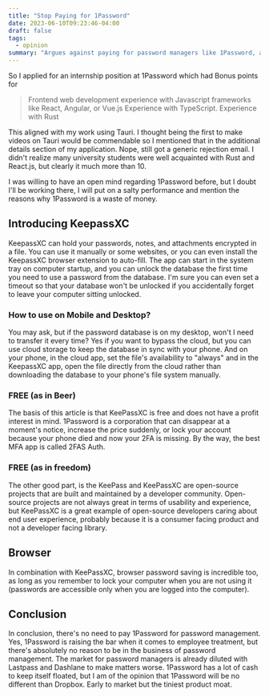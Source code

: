 ```yaml
---
title: "Stop Paying for 1Password"
date: 2023-06-10T09:23:46-04:00
draft: false
tags:
  - opinion
summary: "Argues against paying for password managers like 1Password, advocating for free, open-source KeePassXC and highlighting its features and advantages."
---
```


So I applied for an internship position at 1Password which had Bonus points for

> Frontend web development experience with Javascript frameworks like React, Angular, or Vue.js
> Experience with TypeScript.
> Experience with Rust

This aligned with my work using Tauri. I thought being the first to make videos on Tauri would be commendable so I mentioned that in the additional details section of my application. Nope, still got a generic rejection email. I didn't realize many university students were well acquainted with Rust and React.js, but clearly it much more than 10.

I was willing to have an open mind regarding 1Password before, but I doubt I'll be working there, I will put on a salty performance and mention the reasons why 1Password is a waste of money.

## Introducing KeepassXC

KeepassXC can hold your passwords, notes, and attachments encrypted in a file. You can use it manually or some websites, or you can even install the KeepassXC browser extension to auto-fill. The app can start in the system tray on computer startup, and you can unlock the database the first time you need to use a password from the database. I'm sure you can even set a timeout so that your database won't be unlocked if you accidentally forget to leave your computer sitting unlocked.

### How to use on Mobile and Desktop?

You may ask, but if the password database is on my desktop, won't I need to transfer it every time? Yes if you want to bypass the cloud, but you can use cloud storage to keep the database in sync with your phone. And on your phone, in the cloud app, set the file's availability to "always" and in the KeepassXC app, open the file directly from the cloud rather than downloading the database to your phone's file system manually.

### FREE (as in Beer)

The basis of this article is that KeePassXC is free and does not have a profit interest in mind. 1Password is a corporation that can disappear at a moment's notice, increase the price suddenly, or lock your account because your phone died and now your 2FA is missing. By the way, the best MFA app is called 2FAS Auth.

### FREE (as in freedom)

The other good part, is the KeePass and KeePassXC are open-source projects that are built and maintained by a developer community. Open-source projects are not always great in terms of usability and experience, but KeePassXC is a great example of open-source developers caring about end user experience, probably because it is a consumer facing product and not a developer facing library.

## Browser

In combination with KeePassXC, browser password saving is incredible too, as long as you remember to lock your computer when you are not using it (passwords are accessible only when you are logged into the computer).

## Conclusion

In conclusion, there's no need to pay 1Password for password management. Yes, 1Password is raising the bar when it comes to employee treatment, but there's absolutely no reason to be in the business of password management. The market for password managers is already diluted with Lastpass and Dashlane to make matters worse. 1Password has a lot of cash to keep itself floated, but I am of the opinion that 1Password will be no different than Dropbox. Early to market but the tiniest product moat.
